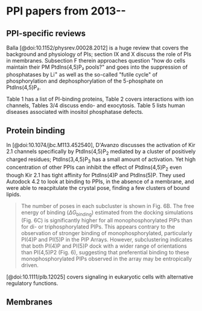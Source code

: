 # PPI papers from 2013--

## PPI-specific reviews
Balla [@doi:10.1152/physrev.00028.2012] is a huge review that covers the background and physiology of PIs; section IX and X discuss the role of PIs in membranes. Subsection F therein approaches question "how do cells maintain their PM PtdIns(4,5)P₂ pools?" and goes into the suppression of phosphatases by Li<sup>+</sup> as well as the so-called "futile cycle" of phosphorylation and dephosphorylation of the 5-phosphate on PtdIns(4,5)P₂.

Table 1 has a list of PI-binding proteins, Table 2 covers interactions with ion channels, Tables 3/4 discuss endo- and exocytosis. Table 5 lists human diseases associated with inositol phosphatase defects.


## Protein binding
In [@doi:10.1074/jbc.M113.452540], D'Avanzo discusses the activation of Kir 2.1 channels specifically by PtdIns(4,5)P<sub>2</sub> mediated by a cluster of positively charged residues; PtdIns(3,4,5)P<sub>3</sub> has a small amount of activation. Yet high concentration of other PPIs can inhibit the effect of PtdIns(4,5)P<sub>2</sub> even though Kir 2.1 has tight affinity for PtdIns(4)P and PtdIns(5)P. They used Autodock 4.2 to look at binding to PPIs, in the absence of a membrane, and were able to reacpitulate the crystal pose, finding a few clusters of bound lipids. 

> The number of poses in each subcluster is shown in Fig. 6B. The free energy of binding ($\Delta G_\text{binding}$) estimated from the docking simulations (Fig. 6C) is significantly higher for all monophosphorylated PIPs than for di- or triphosphorylated PIPs. This appears contrary to the observation of stronger binding of monophosphorylated, particularly PI(4)P and PI(5)P in the PIP Arrays. However, subclustering indicates that both PI(4)P and PI(5)P dock with a wider range of orientations than PI(4,5)P2 (Fig. 6), suggesting that preferential binding to these monophosphorylated PIPs observed in the array may be entropically driven.

[@doi:10.1111/plb.12025] covers signaling in eukaryotic cells with alternative regulatory functions.


## Membranes


